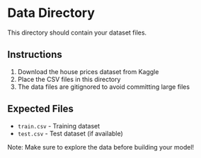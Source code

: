 # Data Directory

This directory should contain your dataset files.

## Instructions

1. Download the house prices dataset from Kaggle
2. Place the CSV files in this directory
3. The data files are gitignored to avoid committing large files

## Expected Files

- `train.csv` - Training dataset
- `test.csv` - Test dataset (if available)

Note: Make sure to explore the data before building your model!
